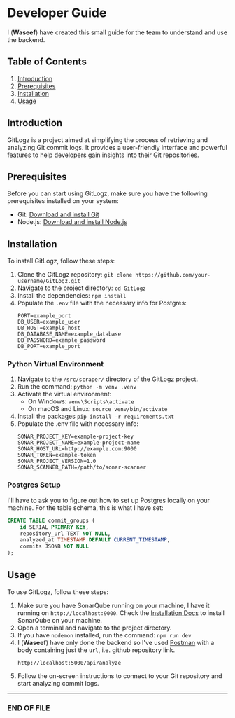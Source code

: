 # Developer Guide

I (**Waseef**) have created this small guide for the team to understand and use the backend.

## Table of Contents
1. [Introduction](#introduction)
2. [Prerequisites](#prerequisites)
3. [Installation](#installation)
4. [Usage](#usage)

## Introduction
GitLogz is a project aimed at simplifying the process of retrieving and analyzing Git commit logs. It provides a user-friendly interface and powerful features to help developers gain insights into their Git repositories.

## Prerequisites
Before you can start using GitLogz, make sure you have the following prerequisites installed on your system:
- Git: [Download and install Git](https://git-scm.com/downloads)
- Node.js: [Download and install Node.js](https://nodejs.org)

## Installation
To install GitLogz, follow these steps:
1. Clone the GitLogz repository: `git clone https://github.com/your-username/GitLogz.git`
2. Navigate to the project directory: `cd GitLogz`
3. Install the dependencies: `npm install`
4. Populate the `.env` file with the necessary info for Postgres:
    ```
    PORT=example_port
    DB_USER=example_user
    DB_HOST=example_host
    DB_DATABASE_NAME=example_database
    DB_PASSWORD=example_password
    DB_PORT=example_port
    ```


### Python Virtual Environment
1. Navigate to the `/src/scraper/` directory of the GitLogz project.
2. Run the command: `python -m venv .venv`
3. Activate the virtual environment:
    - On Windows: `venv\Scripts\activate`
    - On macOS and Linux: `source venv/bin/activate`
4. Install the packages `pip install -r requirements.txt`
5. Populate the .env file with necessary info:
    ```
    SONAR_PROJECT_KEY=example-project-key
    SONAR_PROJECT_NAME=example-project-name
    SONAR_HOST_URL=http://example.com:9000
    SONAR_TOKEN=example-token
    SONAR_PROJECT_VERSION=1.0
    SONAR_SCANNER_PATH=/path/to/sonar-scanner
    ```

### Postgres Setup
I'll have to ask you to figure out how to set up Postgres locally on your machine. For the table schema, this is what I have set:
```sql
CREATE TABLE commit_groups (
    id SERIAL PRIMARY KEY,
    repository_url TEXT NOT NULL,
    analyzed_at TIMESTAMP DEFAULT CURRENT_TIMESTAMP,
    commits JSONB NOT NULL
);
```

## Usage
To use GitLogz, follow these steps:
1. Make sure you have SonarQube running on your machine, I have it running on `http://localhost:9000`. Check the [Installation Docs](https://docs.sonarsource.com/sonarqube/latest/setup-and-upgrade/install-the-server/introduction/) to install SonarQube on your machine.
2. Open a terminal and navigate to the project directory.
3. If you have `nodemon` installed, run the command: `npm run dev`
4. I (**Waseef**) have only done the backend so I've used [Postman](https://www.postman.com) with a body containing just the `url`, i.e. github repository link.
    ```
    http://localhost:5000/api/analyze
    ```
5. Follow the on-screen instructions to connect to your Git repository and start analyzing commit logs.
<hr>

### END OF FILE
